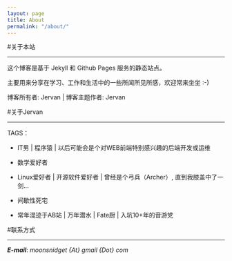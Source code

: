 ```yaml
---
layout: page
title: About
permalink: "/about/"
---
```


#关于本站
___

这个博客是基于 Jekyll 和 Github Pages 服务的静态站点。

主要用来分享在学习、工作和生活中的一些所闻所见所感，欢迎常来坐坐 :-)

博客所有者: Jervan | 博客主题作者: Jervan

#关于Jervan
___

TAGS：

* IT男 | 程序猿 | 以后可能会是个对WEB前端特别感兴趣的后端开发或运维

* 数学爱好者

* Linux爱好者 | 开源软件爱好者 | 曾经是个弓兵（Archer）, 直到我膝盖中了一剑...

* 间歇性死宅

* 常年混迹于AB站 | 万年潜水 | Fate厨 | 入坑10+年的音游党
    

#联系方式
___

___E-mail___: _moonsnidget {At} gmail {Dot} com_